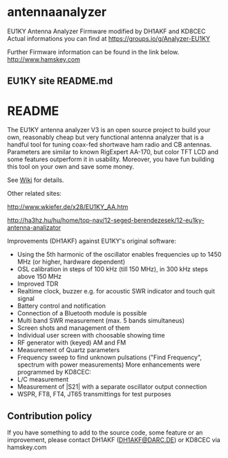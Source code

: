 # antennaanalyzer
EU1KY Antenna Analyzer Firmware modified by DH1AKF and KD8CEC
Actual informations you can find at https://groups.io/g/Analyzer-EU1KY

Further Firmware information can be found in the link below.
http://www.hamskey.com

EU1KY site README.md
---------------------------------------------------
# README #

The EU1KY antenna analyzer V3 is an open source project to build your own, reasonably cheap but very functional antenna analyzer that is a handful tool for tuning coax-fed shortwave ham radio and CB antennas. Parameters are similar to known RigExpert AA-170, but color TFT LCD and some features outperform it in usability. Moreover, you have fun building this tool on your own and save some money.

See [Wiki](https://bitbucket.org/kuchura/eu1ky_aa_v3/wiki/Home) for details.

Other related sites: 

http://www.wkiefer.de/x28/EU1KY_AA.htm

http://ha3hz.hu/hu/home/top-nav/12-seged-berendezesek/12-eu1ky-antenna-analizator

Improvements (DH1AKF) against EU1KY's original software:
- Using the 5th harmonic of the oscillator enables frequencies up to  1450 MHz (or higher, hardware dependent)
- OSL calibration in steps of 100 kHz (till 150 MHz), in 300 kHz steps above 150 MHz
- Improved TDR
- Realtime clock, buzzer e.g. for acoustic SWR indicator and touch quit signal
- Battery control and notification
- Connection of a Bluetooth module is possible
- Multi band SWR measurement (max. 5 bands simultaneus)
- Screen shots and management of them
- Individual user screen with choosable showing time
- RF generator with (keyed) AM and FM
- Measurement of Quartz parameters
- Frequency sweep to find unknown pulsations ("Find Frequency", spectrum with power measurements)
More enhancements were programmed by KD8CEC:
- L/C measurement
- Measurement of |S21| with a separate oscillator output connection
- WSPR, FT8, FT4, JT65 transmittings for test purposes

## Contribution policy ##

If you have something to add to the source code, some feature or an improvement, please contact DH1AKF (DH1AKF@DARC.DE) or KD8CEC via hamskey.com

